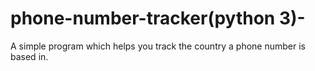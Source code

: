 # phone-number-tracker(python 3)-




A simple program which helps you track the country a phone number is based in.

